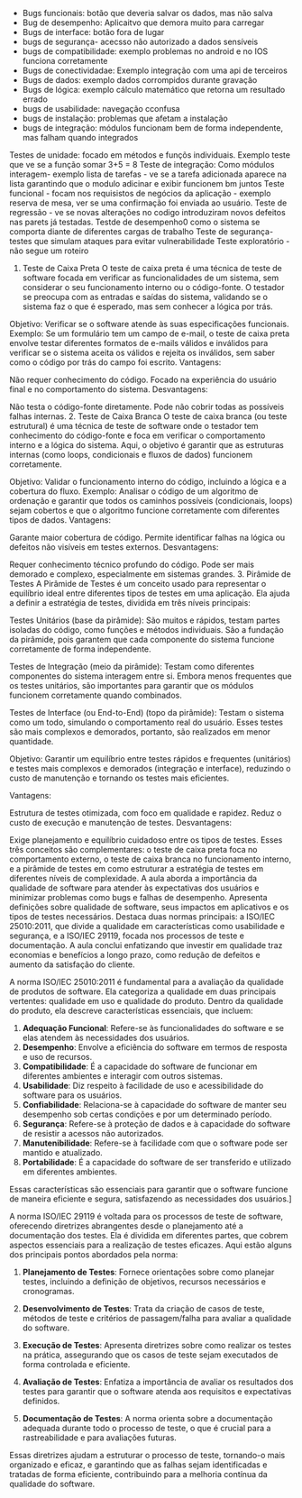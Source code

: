 - Bugs funcionais: botão que deveria salvar os dados, mas não salva
- Bug de desempenho: Aplicaitvo que demora muito para carregar
- Bugs de interface: botão fora de lugar
- bugs de segurança- acecsso não autorizado a dados sensíveis
- bugs de compatibilidade: exemplo problemas no android e no IOS funciona corretamente
- Bugs de conectividadae: Exemplo integração com uma api de terceiros
- Bugs de dados: exemplo dados corrompidos durante gravação
- Bugs de lógica: exemplo cálculo matemático que retorna um resultado errado 
- bugs de usabilidade: navegação cconfusa
- bugs de instalação: problemas que afetam a instalação 
- bugs de integração: módulos funcionam bem de forma independente, mas falham quando integrados 

Testes de unidade: focado em métodos e funçõs individuais. Exemplo teste que ve se a função  somar 3+5 = 8
Teste de integração: Como módulos interagem- exemplo lista de tarefas - ve se a tarefa adicionada aparece na lista garantindo que o modulo adicinar e exibir funcionem bm juntos
Teste funcional - focam nos requisistos de negócios da aplicação - exemplo reserva de mesa, ver se uma confirmação foi enviada ao usuário.
Teste de regressão - ve se novas alterações no codigo introduziram novos defeitos nas parets já testadas.
Testde de desempenho0 como o sistema se comporta diante de diferentes cargas de trabalho
Teste de segurança- testes que simulam ataques para evitar vulnerabilidade
Teste exploratório - não segue um roteiro


1. Teste de Caixa Preta
O teste de caixa preta é uma técnica de teste de software focada em verificar as funcionalidades de um sistema, sem considerar o seu funcionamento interno ou o código-fonte. O testador se preocupa com as entradas e saídas do sistema, validando se o sistema faz o que é esperado, mas sem conhecer a lógica por trás.

Objetivo: Verificar se o software atende às suas especificações funcionais.
Exemplo: Se um formulário tem um campo de e-mail, o teste de caixa preta envolve testar diferentes formatos de e-mails válidos e inválidos para verificar se o sistema aceita os válidos e rejeita os inválidos, sem saber como o código por trás do campo foi escrito.
Vantagens:

Não requer conhecimento do código.
Focado na experiência do usuário final e no comportamento do sistema.
Desvantagens:

Não testa o código-fonte diretamente.
Pode não cobrir todas as possíveis falhas internas.
2. Teste de Caixa Branca
O teste de caixa branca (ou teste estrutural) é uma técnica de teste de software onde o testador tem conhecimento do código-fonte e foca em verificar o comportamento interno e a lógica do sistema. Aqui, o objetivo é garantir que as estruturas internas (como loops, condicionais e fluxos de dados) funcionem corretamente.

Objetivo: Validar o funcionamento interno do código, incluindo a lógica e a cobertura do fluxo.
Exemplo: Analisar o código de um algoritmo de ordenação e garantir que todos os caminhos possíveis (condicionais, loops) sejam cobertos e que o algoritmo funcione corretamente com diferentes tipos de dados.
Vantagens:

Garante maior cobertura de código.
Permite identificar falhas na lógica ou defeitos não visíveis em testes externos.
Desvantagens:

Requer conhecimento técnico profundo do código.
Pode ser mais demorado e complexo, especialmente em sistemas grandes.
3. Pirâmide de Testes
A Pirâmide de Testes é um conceito usado para representar o equilíbrio ideal entre diferentes tipos de testes em uma aplicação. Ela ajuda a definir a estratégia de testes, dividida em três níveis principais:

Testes Unitários (base da pirâmide): São muitos e rápidos, testam partes isoladas do código, como funções e métodos individuais. São a fundação da pirâmide, pois garantem que cada componente do sistema funcione corretamente de forma independente.

Testes de Integração (meio da pirâmide): Testam como diferentes componentes do sistema interagem entre si. Embora menos frequentes que os testes unitários, são importantes para garantir que os módulos funcionem corretamente quando combinados.

Testes de Interface (ou End-to-End) (topo da pirâmide): Testam o sistema como um todo, simulando o comportamento real do usuário. Esses testes são mais complexos e demorados, portanto, são realizados em menor quantidade.

Objetivo: Garantir um equilíbrio entre testes rápidos e frequentes (unitários) e testes mais complexos e demorados (integração e interface), reduzindo o custo de manutenção e tornando os testes mais eficientes.

Vantagens:

Estrutura de testes otimizada, com foco em qualidade e rapidez.
Reduz o custo de execução e manutenção de testes.
Desvantagens:

Exige planejamento e equilíbrio cuidadoso entre os tipos de testes.
Esses três conceitos são complementares: o teste de caixa preta foca no comportamento externo, o teste de caixa branca no funcionamento interno, e a pirâmide de testes em como estruturar a estratégia de testes em diferentes níveis de complexidade.
A aula aborda a importância da qualidade de software para atender às expectativas dos usuários e minimizar problemas como bugs e falhas de desempenho. Apresenta definições sobre qualidade de software, seus impactos em aplicativos e os tipos de testes necessários. Destaca duas normas principais: a ISO/IEC 25010:2011, que divide a qualidade em características como usabilidade e segurança, e a ISO/IEC 29119, focada nos processos de teste e documentação. A aula conclui enfatizando que investir em qualidade traz economias e benefícios a longo prazo, como redução de defeitos e aumento da satisfação do cliente.

A norma ISO/IEC 25010:2011 é fundamental para a avaliação da qualidade de produtos de software. Ela categoriza a qualidade em duas principais vertentes: qualidade em uso e qualidade do produto. Dentro da qualidade do produto, ela descreve características essenciais, que incluem:

1. **Adequação Funcional**: Refere-se às funcionalidades do software e se elas atendem às necessidades dos usuários.
2. **Desempenho**: Envolve a eficiência do software em termos de resposta e uso de recursos.
3. **Compatibilidade**: É a capacidade do software de funcionar em diferentes ambientes e interagir com outros sistemas.
4. **Usabilidade**: Diz respeito à facilidade de uso e acessibilidade do software para os usuários.
5. **Confiabilidade**: Relaciona-se à capacidade do software de manter seu desempenho sob certas condições e por um determinado período.
6. **Segurança**: Refere-se à proteção de dados e à capacidade do software de resistir a acessos não autorizados.
7. **Manutenibilidade**: Refere-se à facilidade com que o software pode ser mantido e atualizado.
8. **Portabilidade**: É a capacidade do software de ser transferido e utilizado em diferentes ambientes.

Essas características são essenciais para garantir que o software funcione de maneira eficiente e segura, satisfazendo as necessidades dos usuários.]


A norma ISO/IEC 29119 é voltada para os processos de teste de software, oferecendo diretrizes abrangentes desde o planejamento até a documentação dos testes. Ela é dividida em diferentes partes, que cobrem aspectos essenciais para a realização de testes eficazes. Aqui estão alguns dos principais pontos abordados pela norma:

1. **Planejamento de Testes**: Fornece orientações sobre como planejar testes, incluindo a definição de objetivos, recursos necessários e cronogramas.

2. **Desenvolvimento de Testes**: Trata da criação de casos de teste, métodos de teste e critérios de passagem/falha para avaliar a qualidade do software.

3. **Execução de Testes**: Apresenta diretrizes sobre como realizar os testes na prática, assegurando que os casos de teste sejam executados de forma controlada e eficiente.

4. **Avaliação de Testes**: Enfatiza a importância de avaliar os resultados dos testes para garantir que o software atenda aos requisitos e expectativas definidos.

5. **Documentação de Testes**: A norma orienta sobre a documentação adequada durante todo o processo de teste, o que é crucial para a rastreabilidade e para avaliações futuras.

Essas diretrizes ajudam a estruturar o processo de teste, tornando-o mais organizado e eficaz, e garantindo que as falhas sejam identificadas e tratadas de forma eficiente, contribuindo para a melhoria contínua da qualidade do software.